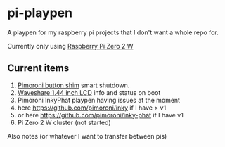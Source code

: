# pi-playpen
A playpen for my raspberry pi projects that I don't want a whole repo for.

Currently only using [Raspberry Pi Zero 2 W](https://www.raspberrypi.com/products/raspberry-pi-zero-2-w/)

## Current items
1. [Pimoroni button shim](https://github.com/pimoroni/button-shim) smart shutdown.
1. [Waveshare 1.44 inch LCD](https://www.waveshare.com/wiki/1.44inch_LCD_HAT) info and status on boot 
1. Pimoroni InkyPhat playpen having issues at the moment
  1. here https://github.com/pimoroni/inky if I have > v1
  1. or here https://github.com/pimoroni/inky-phat if I have v1
1. Pi Zero 2 W cluster (not started) 

Also notes (or whatever I want to transfer between pis)
